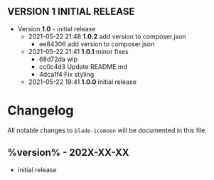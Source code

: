 
## VERSION 1  INITIAL RELEASE

 * Version **1.0** - initial release
   * 2021-05-22 21:48  **1.0.2**  add version to composer.json
      * ee84306 add version to composer.json
   * 2021-05-22 21:41  **1.0.1**  minor fixes
      * 68d72da wip
      * cc0c4d3 Update README.md
      * 4dca1f4 Fix styling
   * 2021-05-22 19:41  **1.0.0**  initial release
# Changelog

All notable changes to `blade-icomoon` will be documented in this file.

## %version% - 202X-XX-XX

- initial release